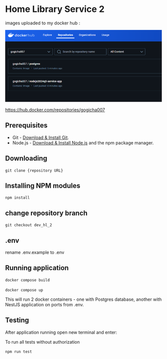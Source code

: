 # Home Library Service 2

images uploaded to my docker hub :

![alt text](image.png)

https://hub.docker.com/repositories/gogicha007

## Prerequisites

- Git - [Download & Install Git](https://git-scm.com/downloads).
- Node.js - [Download & Install Node.js](https://nodejs.org/en/download/) and the npm package manager.

## Downloading

```
git clone {repository URL}
```

## Installing NPM modules

```
npm install
```

## change repository branch

```
git checkout dev_hl_2
```

## .env

rename .env.example to .env

## Running application

```
docker compose build

docker compose up
```

This will run 2 docker containers - one with Postgres database, another with NestJS application on ports from .env.

## Testing

After application running open new terminal and enter:

To run all tests without authorization

```
npm run test
```
